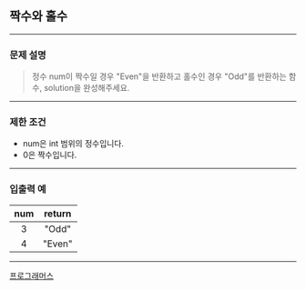 ## 짝수와 홀수

---

### 문제 설명
> 정수 num이 짝수일 경우 "Even"을 반환하고 홀수인 경우 "Odd"를 반환하는 함수, solution을 완성해주세요.

---

### 제한 조건
* num은 int 범위의 정수입니다.
* 0은 짝수입니다.

---

### 입출력 예
| num | return |
|:---:|:------:|
|  3  | "Odd"  |
|  4  | "Even" |
---

[프로그래머스](https://school.programmers.co.kr/learn/courses/30/lessons/12937)